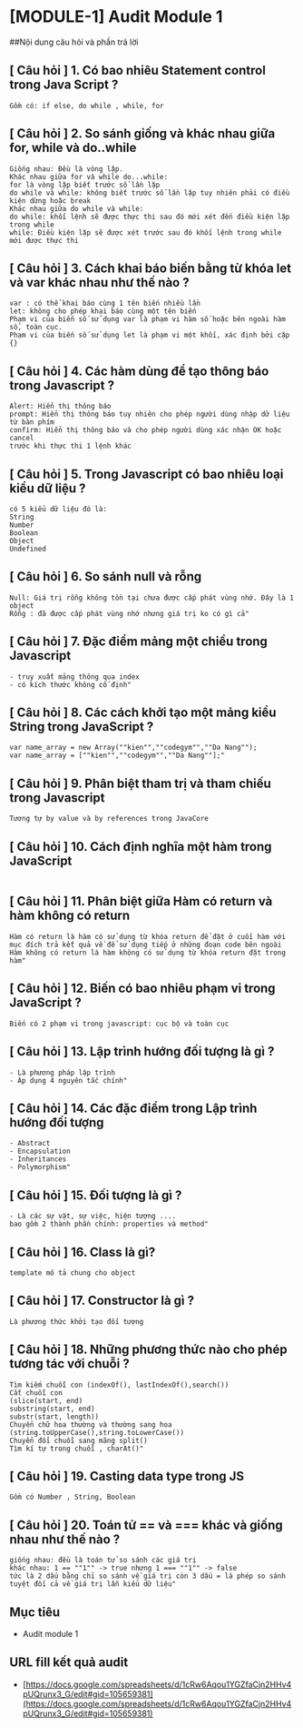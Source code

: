 # [MODULE-1] Audit Module 1

##Nội dung câu hỏi và phần trả lời

## [ Câu hỏi ] 1. Có bao nhiêu Statement control trong Java Script  ?
```
Gồm có: if else, do while , while, for
```
## [ Câu hỏi ] 2. So sánh giống và khác nhau giữa for, while và do..while
```
Giống nhau: Đều là vòng lặp.
Khác nhau giữa for và while do...while: 
for là vòng lặp biết trước số lần lặp
do while và while: không biết trước số lần lặp tuy nhiên phải có điều kiện dừng hoặc break
Khác nhau giữa do while và while:
do while: khối lệnh sẽ được thực thi sau đó mới xét đến điều kiện lặp trong while
while: Điều kiện lặp sẽ được xét trước sau đó khối lệnh trong while mới được thực thi
```
## [ Câu hỏi ] 3. Cách khai báo biến bằng từ khóa let và var khác nhau như thế nào ?
```
var : có thể khai báo cùng 1 tên biến nhiều lần
let: không cho phép khai báo cùng một tên biến
Phạm vi của biến số sử dụng var là phạm vi hàm số hoặc bên ngoài hàm số, toàn cục.
Phạm vi của biến số sử dụng let là phạm vi một khối, xác định bởi cặp {}
```
## [ Câu hỏi ] 4. Các hàm dùng để tạo thông báo trong Javascript ?
```
Alert: Hiển thị thông báo 
prompt: Hiển thị thông báo tuy nhiên cho phép người dùng nhập dữ liệu
từ bàn phím
confirm: Hiển thị thông báo và cho phép người dùng xác nhận OK hoặc cancel
trước khi thực thi 1 lệnh khác
```
## [ Câu hỏi ] 5. Trong Javascript có bao nhiêu loại kiểu dữ liệu ?
```
có 5 kiểu dữ liệu đó là:
String
Number
Boolean
Object
Undefined
```
## [ Câu hỏi ] 6. So sánh null và rỗng
```
Null: Giá trị rỗng không tồn tại chưa được cấp phát vùng nhớ. Đây là 1 object
Rỗng : đã được cấp phát vùng nhớ nhưng giá trị ko có gì cả"
```
## [ Câu hỏi ] 7. Đặc điểm mảng một chiều trong Javascript
```
- truy xuất mảng thông qua index
- có kích thước không cố định"
```
## [ Câu hỏi ] 8. Các cách khởi tạo một mảng kiểu String trong JavaScript ?
```
var name_array = new Array(""kien"",""codegym"",""Da Nang"");
var name_array = [""kien"",""codegym"",""Da Nang""];"
```
## [ Câu hỏi ] 9. Phân biệt tham trị và tham chiếu trong Javascript
```
Tương tự by value và by references trong JavaCore
```
## [ Câu hỏi ] 10. Cách định nghĩa một hàm trong JavaScript
```
```
## [ Câu hỏi ] 11. Phân biệt giữa Hàm có return và hàm không có return
```
Hàm có return là hàm có sử dụng từ khóa return để đặt ở cuối hàm với mục đích trả kết quả về để sử dụng tiếp ở những đoạn code bên ngoài
Hàm không có return là hàm không có sử dụng từ khóa return đặt trong hàm"
```
## [ Câu hỏi ] 12. Biến có bao nhiêu phạm vi trong JavaScript ?
```
Biến có 2 phạm vi trong javascript: cục bộ và toàn cục
```
## [ Câu hỏi ] 13. Lập trình hướng đối tượng là gì ?
```
- Là phương pháp lập trình
- Áp dụng 4 nguyên tắc chính"
```
## [ Câu hỏi ] 14. Các đặc điểm trong Lập trình hướng đối tượng
```
- Abstract
- Encapsulation
- Inheritances
- Polymorphism"
```
## [ Câu hỏi ] 15. Đối tượng là gì ?
```
- Là các sự vật, sự việc, hiện tượng ....
bao gồm 2 thành phần chính: properties và method"
```
## [ Câu hỏi ] 16. Class là gì?
```
template mô tả chung cho object
```
## [ Câu hỏi ] 17. Constructor là gì ?
```
Là phương thức khởi tạo đối tượng
```
## [ Câu hỏi ] 18. Những phương thức nào cho phép tương tác với chuỗi ?
```
Tìm kiếm chuỗi con (indexOf(), lastIndexOf(),search())
Cắt chuỗi con 
(slice(start, end)
substring(start, end)
substr(start, length))
Chuyển chữ hoa thường và thường sang hoa (string.toUpperCase(),string.toLowerCase())
Chuyển đổi chuỗi sang mãng split()
Tìm kí tự trong chuỗi , charAt()"
```
## [ Câu hỏi ] 19. Casting data type trong JS
```
Gồm có Number , String, Boolean
```
## [ Câu hỏi ] 20. Toán tử == và === khác và giống nhau như thế nào ?
```
giống nhau: đều là toán tử so sánh các giá trị
khác nhau: 1 == ""1"" -> true nhưng 1 === ""1"" -> false
tức là 2 dấu bằng chỉ so sánh về giá trị còn 3 dấu = là phép so sánh
tuyệt đối cả về giá trị lẫn kiểu dữ liệu"
```

## Mục tiêu

* Audit module 1
## URL fill kết quả audit

* [https://docs.google.com/spreadsheets/d/1cRw6Aqou1YGZfaCjn2HHv4pUQrunx3_G/edit#gid=105659381](https://docs.google.com/spreadsheets/d/1cRw6Aqou1YGZfaCjn2HHv4pUQrunx3_G/edit#gid=105659381)